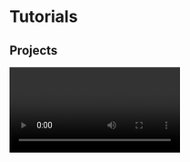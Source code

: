 # Tutorials


## Projects
<Video url="https://www.youtube.com/embed/xW2oqFyaC-M" />
<Video url="https://www.youtube.com/embed/NeBL_bogOCc" />
<Video url="https://www.youtube.com/embed/v7XWyc_zsWA" />


## Overview
<Video url="https://www.youtube.com/embed/IwZUmYCSb6k" />
<Video url="https://www.youtube.com/embed/4EmIUkWLZZw" />



## Deep dive
<Video url="https://www.youtube.com/embed/CNkMsPxFR48" />

